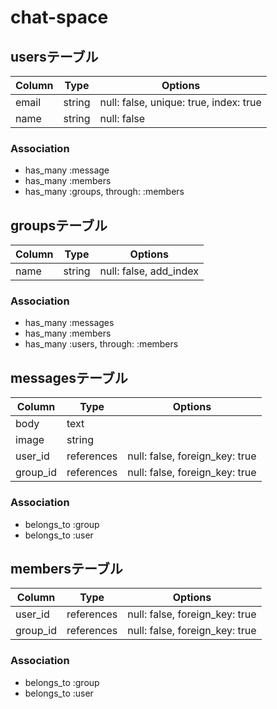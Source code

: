 # chat-space

## usersテーブル

|Column|Type|Options|
|------|----|-------|
|email|string|null: false, unique: true, index: true|
|name|string|null: false|

### Association
- has_many :message
- has_many :members
- has_many :groups, through: :members



## groupsテーブル

|Column|Type|Options|
|------|----|-------|
|name|string|null: false, add_index|

### Association
- has_many :messages
- has_many :members
- has_many :users, through: :members



## messagesテーブル

|Column|Type|Options|
|------|----|-------|
|body|text|
|image|string|
|user_id|references|null: false, foreign_key: true|
|group_id|references|null: false, foreign_key: true|

### Association
- belongs_to :group
- belongs_to :user



## membersテーブル

|Column|Type|Options|
|------|----|-------|
|user_id|references|null: false, foreign_key: true|
|group_id|references|null: false, foreign_key: true|

### Association
- belongs_to :group
- belongs_to :user
